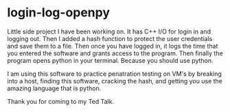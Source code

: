 # login-log-openpy

Little side project I have been working on. It has C++ I/O for login in and logging out.
Then I added a hash function to protect the user credentials and save them to a file.
Then once you have logged in, it logs the time that you entered the software and grants access to the program.
Then finally the program opens python in your terminal. Because you should use python.

I am using this software to practice penatration testing on VM's by breaking into a host, finding this software, cracking the hash, 
and getting you use the amazing language that is python. 

Thank you for coming to my Ted Talk.
